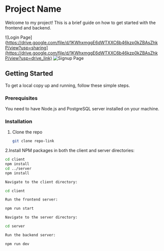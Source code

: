 # Project Name

Welcome to my project! This is a brief guide on how to get started with the frontend and backend.


![Login Page](https://drive.google.com/file/d/1KWhxmggE6dWTXXC6b46kzp0kZBAsZhkP/view?usp=sharing](https://drive.google.com/file/d/1KWhxmggE6dWTXXC6b46kzp0kZBAsZhkP/view?usp=drive_link)
![Signup Page]()

## Getting Started

To get a local copy up and running, follow these simple steps.

### Prerequisites

You need to have Node.js and PostgreSQL server installed on your machine.

### Installation

1. Clone the repo
   ```sh
   git clone repo-link

2.Install NPM packages in both the client and server directories:

```sh
cd client
npm install
cd ../server
npm install

Navigate to the client directory:

cd client

Run the frontend server:

npm run start

Navigate to the server directory:

cd server

Run the backend server:

npm run dev

